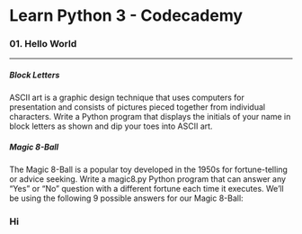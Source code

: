 # Learn Python 3 - Codecademy

### 01. Hello World 
--------------------------------------------------------------------------------

##### Block Letters

ASCII art is a graphic design technique that uses computers for presentation and consists of pictures pieced together from individual characters.
Write a Python program that displays the initials of your name in block letters as shown and dip your toes into ASCII art.

##### Magic 8-Ball

The Magic 8-Ball is a popular toy developed in the 1950s for fortune-telling or advice seeking. Write a magic8.py Python program that can answer any “Yes” or “No” question with a different fortune each time it executes.
We’ll be using the following 9 possible answers for our Magic 8-Ball:


### Hi

